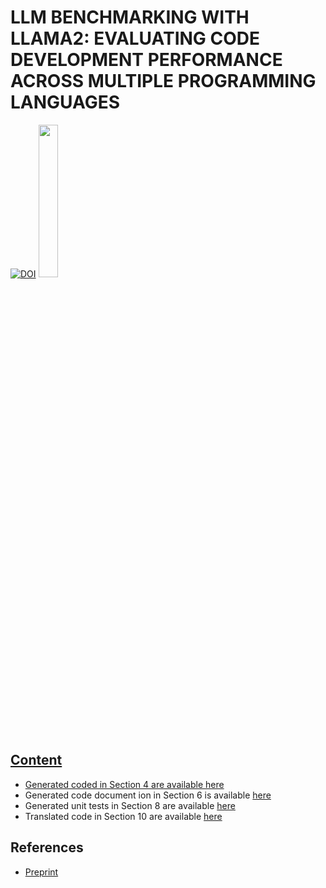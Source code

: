 # LLM BENCHMARKING WITH LLAMA2: EVALUATING CODE DEVELOPMENT PERFORMANCE ACROSS MULTIPLE PROGRAMMING LANGUAGES
[![DOI](https://zenodo.org/badge/852986173.svg)](https://doi.org/10.5281/zenodo.15832248) <a href="https://arxiv.org/abs/2503.19217"><img src="https://img.shields.io/badge/arXiv-2503.19217-b31b1b.svg?style=for-the-badge" style="height:25%;">

## Content

* Generated coded in Section 4 are available [here](https://github.com/diehlpkpapers/ai-journal-paper)
* Generated code document ion in Section 6 is available [here](https://github.com/diehlpkpapers/ai-journal-paper/tree/main/documentation)
* Generated unit tests in Section 8 are available [here](https://github.com/diehlpkpapers/ai-journal-paper/tree/main/testing)
* Translated code in Section 10 are available [here](https://github.com/diehlpkpapers/ai-journal-paper/tree/main/translation)

## References

* [Preprint](https://arxiv.org/abs/2503.19217)
